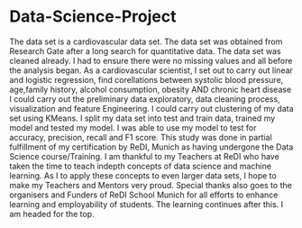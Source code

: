 # Data-Science-Project
The data set is a cardiovascular data set. The data set was obtained from Research Gate after a long search for quantitative data.
The data set was cleaned already. I had to ensure there were no missing values and all before the analysis began.
As a cardiovascular scientist, I set out to carry out linear and logistic regression, find corellations between systolic blood pressure, age,family history, alcohol consumption, obesity AND chronic heart disease 
I could carry out the preliminary data exploratory, data cleaning process, visualization and feature Engineering.
I could carry out clustering of my data set using KMeans.
I split my data set into test and train data, trained my model and tested my model. 
I was able to use my model to test for accuracy, precision, recall and F1 score.
This study was done in partial fulfillment of my certification by ReDI, Munich as having undergone the Data Science course/Training. 
I am thankful to my Teachers at ReDI who have taken the time to teach indepth concepts of data science and machine learning. As I to apply these concepts to even larger data sets, I hope to make my Teachers and Mentors very proud. Special thanks also goes to the organisers and Funders of ReDI School Munich for all efforts to enhance learning and employability of students.
The learning continues after this. I am headed for the top.
